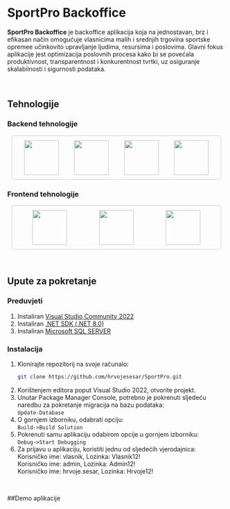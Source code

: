 # SportPro Backoffice

**SportPro Backoffice** je backoffice aplikacija koja na jednostavan, brz i efikasan način omogućuje vlasnicima malih i srednjih trgovina sportske opremee učinkovito upravljanje ljudima, resursima i poslovima. Glavni fokus aplikacije jest optimizacija poslovnih procesa kako bi se povećala produktivnost, transparentnost i konkurentnost tvrtki, uz osiguranje skalabilnosti i sigurnosti podataka.


&nbsp;

## Tehnologije

### Backend tehnologije

<div style="display: flex; justify-content: space-around; padding: 10px; margin: 10px; border: 1px solid #ccc; border-radius: 5px;">
  <a href="https://dotnet.microsoft.com/en-us/languages/csharp"><img src="https://upload.wikimedia.org/wikipedia/commons/f/ff/C-Sharp_Logo.svg" style="width: auto; height: 80px;"></a>
  <a href="https://dotnet.microsoft.com/en-us/learn/dotnet/what-is-dotnet"><img src="https://upload.wikimedia.org/wikipedia/commons/e/ee/.NET_Core_Logo.svg" style="width: auto; height: 80px;"></a>
  <a href="https://learn.microsoft.com/en-us/sql/sql-server/what-is-sql-server?view=sql-server-ver16"><img src="https://upload.wikimedia.org/wikipedia/commons/9/99/Logo_M_SQL_Server.png" style="width: auto; height: 80px;"></a>
  <a href="https://azure.microsoft.com/"><img src="https://upload.wikimedia.org/wikipedia/commons/thumb/f/fa/Microsoft_Azure.svg/200px-Microsoft_Azure.svg.png" style="width: auto; height: 80px;"></a>
</div>


### Frontend tehnologije

<div style="display: flex; justify-content: space-around; padding: 10px; margin: 10px; border: 1px solid #ccc; border-radius: 5px;">
  <a href="https://html.com/html5/"><img src="https://upload.wikimedia.org/wikipedia/commons/8/82/Devicon-html5-plain.svg" style="width: auto; height: 80px;"></a>
  <a href="https://getbootstrap.com/"><img src="https://upload.wikimedia.org/wikipedia/commons/b/b2/Bootstrap_logo.svg" style="width: auto; height: 80px;"></a>
  <a href="https://www.javascript.com/"><img src="https://upload.wikimedia.org/wikipedia/commons/d/d4/Javascript-shield.svg" style="width: auto; height: 80px;"></a>
</div>

&nbsp;

## Upute za pokretanje

### Preduvjeti
1. Instaliran <a href="https://visualstudio.microsoft.com/vs/community/">Visual Studio Community 2022</a>
2. Instaliran <a href="https://dotnet.microsoft.com/en-us/download/visual-studio-sdks">.NET SDK (.NET 8.0)</a>
3. Instaliran <a href="https://www.microsoft.com/en-us/sql-server/sql-server-downloads">Microsoft SQL SERVER</a>

### Instalacija
1. Klonirajte repozitorij na svoje računalo:
   ```sh
   git clone https://github.com/hrvojesesar/SportPro.git
   ```
2. Korištenjem editora poput Visual Studio 2022, otvorite projekt.
3. Unutar Package Manager Console, potrebno je pokrenuti sljedeću naredbu za pokretanje migracija na bazu podataka: <br>
   `Update-Database`
4. O gornjem izborniku, odabrati opciju: <br>
  `Build->Build Solution`
5. Pokrenuti samu aplikaciju odabirom opcije u gornjem izborniku: <br>
  `Debug->Start Debugging`
6. Za prijavu u aplikaciju, koristiti jednu od sljedećih vjerodajnica: <br>
   Korisničko ime: vlasnik, Lozinka: Vlasnik12! <br>
   Korisničko ime: admin, Lozinka: Admin12! <br>
   Korisničko ime: hrvoje.sesar, Lozinka: Hrvoje12! 
   
&nbsp;

##Demo aplikacije
